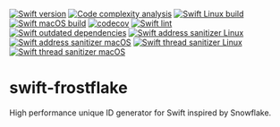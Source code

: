 [![Swift version](https://img.shields.io/badge/Swift-5.6-orange?style=flat-square)](https://img.shields.io/badge/Swift-5.6-orange?style=flat-square) [![Code complexity analysis](https://github.com/ordo-one/swift-frostflake/actions/workflows/scc-code-complexity.yml/badge.svg)](https://github.com/ordo-one/swift-frostflake/actions/workflows/scc-code-complexity.yml) [![Swift Linux build](https://github.com/ordo-one/swift-frostflake/actions/workflows/swift-linux-build.yml/badge.svg)](https://github.com/ordo-one/swift-frostflake/actions/workflows/swift-linux-build.yml) [![Swift macOS build](https://github.com/ordo-one/swift-frostflake/actions/workflows/swift-macos-build.yml/badge.svg)](https://github.com/ordo-one/swift-frostflake/actions/workflows/swift-macos-build.yml) [![codecov](https://codecov.io/gh/ordo-one/swift-frostflake/branch/main/graph/badge.svg?token=ZHJ2bqnmhG)](https://codecov.io/gh/ordo-one/swift-frostflake)
[![Swift lint](https://github.com/ordo-one/swift-frostflake/actions/workflows/swift-lint.yml/badge.svg)](https://github.com/ordo-one/swift-frostflake/actions/workflows/swift-lint.yml) [![Swift outdated dependencies](https://github.com/ordo-one/swift-frostflake/actions/workflows/swift-outdated-dependencies.yml/badge.svg)](https://github.com/ordo-one/swift-frostflake/actions/workflows/swift-outdated-dependencies.yml)
[![Swift address sanitizer Linux](https://github.com/ordo-one/swift-frostflake/actions/workflows/swift-address-sanitizer-linux.yml/badge.svg)](https://github.com/ordo-one/swift-frostflake/actions/workflows/swift-address-sanitizer-linux.yml) [![Swift address sanitizer macOS](https://github.com/ordo-one/swift-frostflake/actions/workflows/swift-address-sanitizer-macos.yml/badge.svg)](https://github.com/ordo-one/swift-frostflake/actions/workflows/swift-address-sanitizer-macos.yml) [![Swift thread sanitizer Linux](https://github.com/ordo-one/swift-frostflake/actions/workflows/swift-thread-sanitizer-linux.yml/badge.svg)](https://github.com/ordo-one/swift-frostflake/actions/workflows/swift-thread-sanitizer-linux.yml) [![Swift thread sanitizer macOS](https://github.com/ordo-one/swift-frostflake/actions/workflows/swift-thread-sanitizer-macos.yml/badge.svg)](https://github.com/ordo-one/swift-frostflake/actions/workflows/swift-thread-sanitizer-macos.yml)

# swift-frostflake

High performance unique ID generator for Swift inspired by Snowflake.

